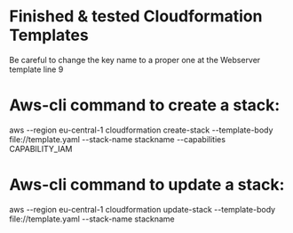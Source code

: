 # Finished & tested Cloudformation Templates
Be careful to change the key name to a proper one at the Webserver template line 9

# Aws-cli command to create a stack: 
aws --region eu-central-1 cloudformation create-stack --template-body file://template.yaml --stack-name stackname --capabilities CAPABILITY_IAM
# Aws-cli command to update a stack:
aws --region eu-central-1 cloudformation update-stack --template-body file://template.yaml --stack-name stackname
